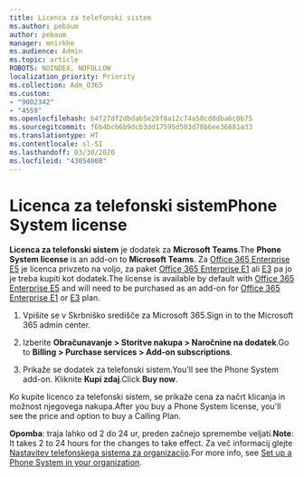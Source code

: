 ```yaml
---
title: Licenca za telefonski sistem
ms.author: pebaum
author: pebaum
manager: mnirkhe
ms.audience: Admin
ms.topic: article
ROBOTS: NOINDEX, NOFOLLOW
localization_priority: Priority
ms.collection: Adm_O365
ms.custom:
- "9002342"
- "4559"
ms.openlocfilehash: b4f27df2dbdab5e28f8a12c74a58cd8dba6c0b75
ms.sourcegitcommit: f6b4bcb6b9dcb3dd17595d503d78b6ee36881a33
ms.translationtype: HT
ms.contentlocale: sl-SI
ms.lasthandoff: 03/30/2020
ms.locfileid: "43054008"
---
```

# <a name="phone-system-license"></a><span data-ttu-id="4d37e-102">Licenca za telefonski sistem</span><span class="sxs-lookup"><span data-stu-id="4d37e-102">Phone System license</span></span>

<span data-ttu-id="4d37e-103">**Licenca za telefonski sistem** je dodatek za **Microsoft Teams**.</span><span class="sxs-lookup"><span data-stu-id="4d37e-103">The **Phone System license** is an add-on to **Microsoft Teams**.</span></span> <span data-ttu-id="4d37e-104">Za [Office 365 Enterprise E5](https://www.microsoft.com/microsoft-365/business/office-365-enterprise-e5-business-software?rtc=1&activetab=pivot%3aoverviewtab) je licenca privzeto na voljo, za paket [Office 365 Enterprise E1](https://products.office.com/business/office-365-enterprise-e1-business-software) ali [E3](https://products.office.com/business/office-365-enterprise-e3-business-software) pa jo je treba kupiti kot dodatek.</span><span class="sxs-lookup"><span data-stu-id="4d37e-104">The license is available by default with [Office 365 Enterprise E5](https://www.microsoft.com/microsoft-365/business/office-365-enterprise-e5-business-software?rtc=1&activetab=pivot%3aoverviewtab) and will need to be purchased as an add-on for [Office 365 Enterprise E1](https://products.office.com/business/office-365-enterprise-e1-business-software) or [E3](https://products.office.com/business/office-365-enterprise-e3-business-software) plan.</span></span>

1. <span data-ttu-id="4d37e-105">Vpišite se v Skrbniško središče za Microsoft 365.</span><span class="sxs-lookup"><span data-stu-id="4d37e-105">Sign in to the Microsoft 365 admin center.</span></span>

2. <span data-ttu-id="4d37e-106">Izberite **Obračunavanje > Storitve nakupa > Naročnine na dodatek**.</span><span class="sxs-lookup"><span data-stu-id="4d37e-106">Go to **Billing > Purchase services > Add-on subscriptions**.</span></span> 

3. <span data-ttu-id="4d37e-107">Prikaže se dodatek za telefonski sistem.</span><span class="sxs-lookup"><span data-stu-id="4d37e-107">You'll see the Phone System add-on.</span></span> <span data-ttu-id="4d37e-108">Kliknite **Kupi zdaj**.</span><span class="sxs-lookup"><span data-stu-id="4d37e-108">Click **Buy now**.</span></span>

<span data-ttu-id="4d37e-109">Ko kupite licenco za telefonski sistem, se prikaže cena za načrt klicanja in možnost njegovega nakupa.</span><span class="sxs-lookup"><span data-stu-id="4d37e-109">After you buy a Phone System license, you'll see the price and option to buy a Calling Plan.</span></span>

<span data-ttu-id="4d37e-110">**Opomba**: traja lahko od 2 do 24 ur, preden začnejo spremembe veljati.</span><span class="sxs-lookup"><span data-stu-id="4d37e-110">**Note**: It takes 2 to 24 hours for the changes to take effect.</span></span> <span data-ttu-id="4d37e-111">Za več informacij glejte [Nastavitev telefonskega sistema za organizacijo](https://docs.microsoft.com/MicrosoftTeams/setting-up-your-phone-system).</span><span class="sxs-lookup"><span data-stu-id="4d37e-111">For more info, see [Set up a Phone System in your organization](https://docs.microsoft.com/MicrosoftTeams/setting-up-your-phone-system).</span></span> 

